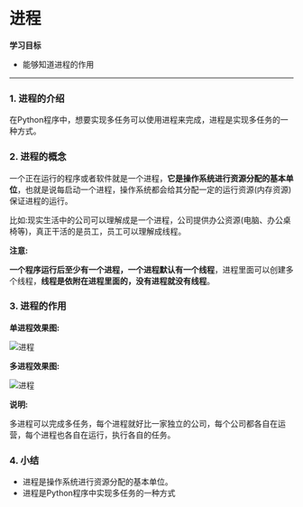 进程
====

**学习目标**

-   能够知道进程的作用

* * * * *

### 1. 进程的介绍 

在Python程序中，想要实现多任务可以使用进程来完成，进程是实现多任务的一种方式。

### 2. 进程的概念 

一个正在运行的程序或者软件就是一个进程，**它是操作系统进行资源分配的基本单位**，也就是说每启动一个进程，操作系统都会给其分配一定的运行资源(内存资源)保证进程的运行。

比如:现实生活中的公司可以理解成是一个进程，公司提供办公资源(电脑、办公桌椅等)，真正干活的是员工，员工可以理解成线程。

**注意:**

**一个程序运行后至少有一个进程，一个进程默认有一个线程**，进程里面可以创建多个线程，**线程是依附在进程里面的，没有进程就没有线程**。

### 3. 进程的作用 

**单进程效果图:**

![进程](https://www.hualigs.cn/image/60b39ccff1f03.jpg)

**多进程效果图:**

![进程](https://www.hualigs.cn/image/60b39cd017567.jpg)

**说明:**

多进程可以完成多任务，每个进程就好比一家独立的公司，每个公司都各自在运营，每个进程也各自在运行，执行各自的任务。

### 4. 小结 

-   进程是操作系统进行资源分配的基本单位。
-   进程是Python程序中实现多任务的一种方式

